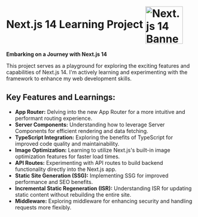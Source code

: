 # Next.js 14 Learning Project <img src="https://img.icons8.com/?size=100&id=yUdJlcKanVbh&format=png&color=000000" alt="Next.js 14 Banner" style="width: 100px; height: 100px; vertical-align: middle;"/> 

**Embarking on a Journey with Next.js 14**

This project serves as a playground for exploring the exciting features and capabilities of Next.js 14. I'm actively learning and experimenting with the framework to enhance my web development skills.

## Key Features and Learnings:

- **App Router:** Delving into the new App Router for a more intuitive and performant routing experience.
- **Server Components:** Understanding how to leverage Server Components for efficient rendering and data fetching.
- **TypeScript Integration:** Exploring the benefits of TypeScript for improved code quality and maintainability.
- **Image Optimization:** Learning to utilize Next.js's built-in image optimization features for faster load times.
- **API Routes:** Experimenting with API routes to build backend functionality directly into the Next.js app.
- **Static Site Generation (SSG):** Implementing SSG for improved performance and SEO benefits.
- **Incremental Static Regeneration (ISR):** Understanding ISR for updating static content without rebuilding the entire site.
- **Middleware:** Exploring middleware for enhancing security and handling requests more flexibly.

